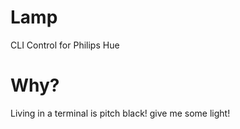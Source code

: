 # Lamp
CLI Control for Philips Hue

# Why?
Living in a terminal is pitch black! give me some light!
